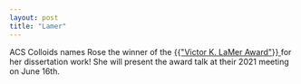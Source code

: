 ```yaml
---
layout: post
title: "Lamer"
---
```


ACS Colloids names Rose the winner of the <a href="https://sites.psu.edu/2021colloids/victor-k-lamer-award/" target="_blank">{{"Victor K. LaMer Award"}} </a> for her dissertation work! She will present the award talk at their 2021 meeting on June 16th. 
